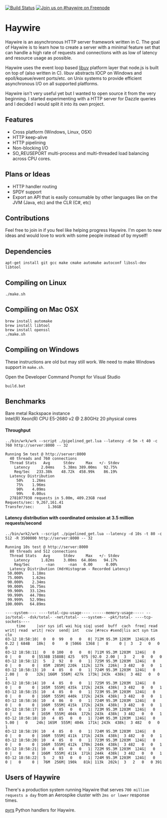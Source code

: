 [![Build Status](https://travis-ci.org/haywire/haywire.svg?branch=master)](https://travis-ci.org/haywire/haywire)
[![Join us on #haywire on Freenode](https://kiwiirc.com/buttons/chat.freenode.net/haywire.png)](https://kiwiirc.com/client/chat.freenode.net:+6697/#haywire)

Haywire
=======
Haywire is an asynchronous HTTP server framework written in C. The goal of Haywire is to learn how to create a server with a minimal feature set that can handle a high rate of requests and connections with as low of latency and resource usage as possible.

Haywire uses the event loop based [libuv](https://github.com/joyent/libuv) platform layer that node.js is built on top of (also written in C). libuv abstracts IOCP on Windows and epoll/kqueue/event ports/etc. on Unix systems to provide efficient asynchronous I/O on all supported platforms.

Haywire isn't very useful yet but I wanted to open source it from the very beginning. I started experimenting with a HTTP server for Dazzle queries and I decided I would split it into its own project.

## Features
- Cross platform (Windows, Linux, OSX)
- HTTP keep-alive
- HTTP pipelining
- Non-blocking I/O
- SO_REUSEPORT multi-process and multi-threaded load balancing across CPU cores.

## Plans or Ideas
- HTTP handler routing
- SPDY support
- Export an API that is easily consumable by other languages like on the JVM (Java, etc) and the CLR (C#, etc)

## Contributions
Feel free to join in if you feel like helping progress Haywire. I'm open to new ideas and would love to work with some people instead of by myself!

## Dependencies
```
apt-get install git gcc make cmake automake autoconf libssl-dev libtool
```

## Compiling on Linux
    ./make.sh
    
## Compiling on Mac OSX
```
brew install automake
brew install libtool
brew install openssl
./make.sh
```

## Compiling on Windows
These instructions are old but may still work. We need to make Windows support in `make.sh`.

Open the Developer Command Prompt for Visual Studio

    build.bat
    
## Benchmarks

Bare metal Rackspace instance    
Intel(R) Xeon(R) CPU E5-2680 v2 @ 2.80GHz 20 physical cores

#### Throughput
```
../bin/wrk/wrk --script ./pipelined_get.lua --latency -d 5m -t 40 -c 760 http://server:8000 -- 32

Running 5m test @ http://server:8000
  40 threads and 760 connections
  Thread Stats   Avg      Stdev     Max   +/- Stdev
    Latency     2.04ms    5.38ms 389.00ms   92.75%
    Req/Sec   233.38k    48.72k  458.99k    86.19%
  Latency Distribution
     50%    1.26ms
     75%    1.96ms
     90%    4.09ms
     99%    0.00us
  2781077938 requests in 5.00m, 409.23GB read
Requests/sec: 9,267,161.41
Transfer/sec:      1.36GB
```

#### Latency distribution with coordinated omission at 3.5 million requests/second
```
../bin/wrk2/wrk --script ./pipelined_get.lua --latency -d 10s -t 80 -c 512 -R 3500000 http://server:8000 -- 32

Running 10s test @ http://server:8000
  80 threads and 512 connections
  Thread Stats   Avg      Stdev     Max   +/- Stdev
    Latency     1.82ms    3.00ms  64.86ms   94.17%
    Req/Sec       -nan      -nan   0.00      0.00%
  Latency Distribution (HdrHistogram - Recorded Latency)
 50.000%    1.18ms
 75.000%    1.62ms
 90.000%    2.34ms
 99.000%   16.75ms
 99.900%   33.12ms
 99.990%   44.70ms
 99.999%   52.99ms
100.000%   64.89ms

----system---- ----total-cpu-usage---- ------memory-usage----- --io/total- -dsk/total- -net/total- ---system-- -pkt/total- ----tcp-sockets----
     time     |usr sys idl wai hiq siq| used  buff  cach  free| read  writ| read  writ| recv  send| int   csw |#recv #send|lis act syn tim clo
03-12 18:58:10|  0   0  99   0   0   0| 712M 95.3M 1203M  124G|0.05  0.22 | 684B   10k|   0     0 |5066  1368 |   0     0 |  3   2   0   0   0
03-12 18:58:11|  0   0 100   0   0   0| 711M 95.3M 1203M  124G|   0     0 |   0     0 |5538B 1588B| 425   975 |92.0  2.00 |  3   2   0   0   0
03-12 18:58:12|  5   2  92   0   0   1| 725M 95.3M 1203M  124G|   0     0 |   0     0 |  85M  285M| 220k  112k| 127k  226k|  3 482   0   0   1
03-12 18:58:13| 10   4  85   0   0   1| 724M 95.3M 1203M  124G|   0  2.00 |   0    32k| 166M  556M| 427k  173k| 243k  438k|  3 482   0   0   1
03-12 18:58:14| 10   4  85   0   0   1| 725M 95.3M 1203M  124G|   0     0 |   0     0 | 165M  555M| 435k  172k| 243k  438k|  3 482   0   0   1
03-12 18:58:15| 10   4  85   0   0   1| 723M 95.3M 1203M  124G|   0     0 |   0     0 | 166M  555M| 440k  172k| 243k  438k|  3 482   0   0   1
03-12 18:58:16| 10   4  86   0   0   1| 724M 95.3M 1203M  124G|   0     0 |   0     0 | 166M  555M| 415k  172k| 243k  438k|  3 482   0   0   1
03-12 18:58:17| 10   4  85   0   0   1| 723M 95.3M 1203M  124G|   0     0 |   0     0 | 165M  555M| 404k  172k| 243k  438k|  3 482   0   0   1
03-12 18:58:18| 10   4  85   0   0   1| 724M 95.3M 1203M  124G|   0  5.00 |   0    24k| 165M  555M| 404k  171k| 243k  438k|  3 482   0   0   1
03-12 18:58:19| 10   4  85   0   0   1| 724M 95.3M 1203M  124G|   0     0 |   0     0 | 166M  555M| 411k  171k| 243k  438k|  3 482   0   0   1
03-12 18:58:20| 10   4  85   0   0   1| 723M 95.3M 1203M  124G|   0     0 |   0     0 | 166M  555M| 412k  170k| 244k  438k|  3 482   0   0   1
03-12 18:58:21| 10   4  85   0   0   1| 722M 95.3M 1203M  124G|   0     0 |   0     0 | 166M  555M| 411k  171k| 244k  438k|  3 482   0   0   1
03-12 18:58:22|  5   2  93   0   0   1| 724M 95.3M 1203M  124G|   0     0 |   0     0 |  76M  256M| 190k   81k| 113k  202k|  3   2   0   0 391
```

## Users of Haywire
There's a production system running Haywire that serves `700 million requests a day` from an Aerospike cluster with `2ms or lower` response times.

[pyrs](https://github.com/skogorev/pyrs) Python handlers for Haywire.
